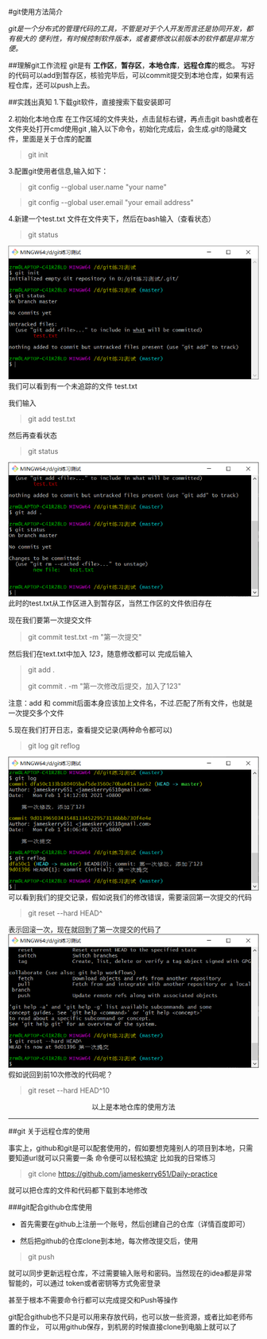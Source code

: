 #git使用方法简介

*git是一个分布式的管理代码的工具，不管是对于个人开发而言还是协同开发，都有极大的*
*便利性，有时候控制软件版本，或者要修改以前版本的软件都是非常方便。*

##理解git工作流程
git是有 **工作区**，**暂存区**，**本地仓库**，**远程仓库**的概念。
写好的代码可以add到暂存区，核验完毕后，可以commit提交到本地仓库，如果有远程仓库，还可以push上去。


##实践出真知
1.下载git软件，直接搜索下载安装即可

2.初始化本地仓库
在工作区域的文件夹处，点击鼠标右键，再点击git bash或者在文件夹处打开cmd使用git
,输入以下命令，初始化完成后，会生成.git的隐藏文件，里面是关于仓库的配置
>git init

3.配置git使用者信息,输入如下：

>git config --global user.name "your name"

>git config --global user.email "your email address"

4.新建一个test.txt 文件在文件夹下，然后在bash输入（查看状态）
>git status

![git status](pictures\git_status.png)
我们可以看到有一个未追踪的文件 test.txt

我们输入
>git add test.txt

然后再查看状态
>git status

![](pictures\git_status2.png)
此时的test.txt从工作区进入到暂存区，当然工作区的文件依旧存在

现在我们要第一次提交文件
>git commit test.txt -m "第一次提交"

然后我们在text.txt中加入 *123*，随意修改都可以
完成后输入
>git add .
> 
> git commit . -m "第一次修改后提交，加入了123"

注意：add 和 commit后面本身应该加上文件名，不过.匹配了所有文件，也就是一次提交多个文件

5.现在我们打开日志，查看提交记录(两种命令都可以)
>git log
>git reflog

![日志](pictures\git_reflog.png)
可以看到我们的提交记录，假如说我们的修改错误，需要滚回第一次提交的代码
>git reset --hard HEAD^

表示回滚一次，现在就回到了第一次提交的代码了
![回滚](pictures\git_reset.png)
假如说回到前10次修改的代码呢？
>git reset --hard HEAD^10

<center> 以上是本地仓库的使用方法</center>

---
##git 关于远程仓库的使用

事实上，github和git是可以配套使用的，假如要想克隆别人的项目到本地，只需要知道url就可以只需要一条
命令便可以轻松搞定
比如我的日常练习
>git clone https://github.com/jameskerry651/Daily-practice

就可以把仓库的文件和代码都下载到本地修改

###git配合github仓库使用

* 首先需要在github上注册一个账号，然后创建自己的仓库（详情百度即可）

* 然后把github的仓库clone到本地，每次修改提交后，使用
>git push 

就可以同步更新远程仓库，不过需要输入账号和密码。当然现在的idea都是非常智能的，可以通过
token或者密钥等方式免密登录

甚至于根本不需要命令行都可以完成提交和Push等操作

git配合github也不只是可以用来存放代码，也可以放一些资源，或者比如老师布置的作业，
可以用github保存，到机房的时候直接clone到电脑上就可以了